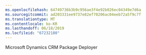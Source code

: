 ```yaml
---
ms.openlocfilehash: 64749736b3b9c956ae3f4e92b026ec04349e7d6a
ms.sourcegitcommit: ad203331ee9737e82ef70206ac04eeb72a5f9c7f
ms.translationtype: MT
ms.contentlocale: ko-KR
ms.lasthandoff: 06/18/2019
ms.locfileid: "67232180"
---
```

Microsoft Dynamics CRM Package Deployer